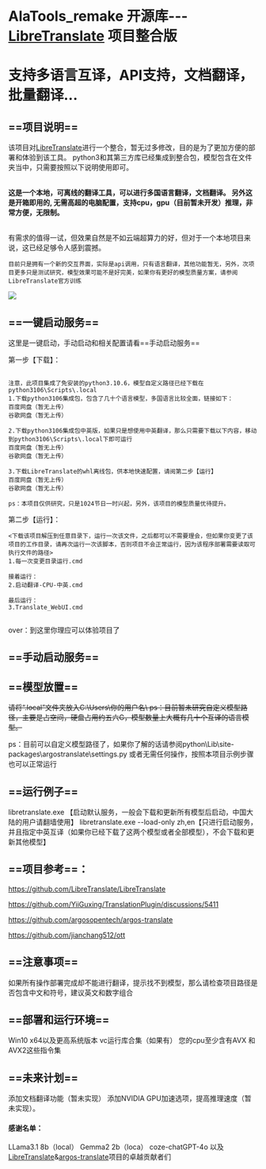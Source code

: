 # AlaTools_remake 开源库--- [LibreTranslate](file:LibreTranslate) 项目整合版
# 支持多语言互译，API支持，文档翻译，批量翻译...

## ==项目说明==
该项目对[LibreTranslate](https://github.com/LibreTranslate/LibreTranslate)进行一个整合，暂无过多修改，目的是为了更加方便的部署和体验到该工具。
python3和其第三方库已经集成到整合包，模型包含在文件夹当中，只需要按照以下说明使用即可。  
<br>

**这是一个本地，可离线的翻译工具，可以进行多国语言翻译，文档翻译。
另外这是开箱即用的, 无需高超的电脑配置，支持cpu，gpu（目前暂未开发）推理，非常方便，无限制。**

<br>
有需求的值得一试，但效果自然是不如云端超算力的好，但对于一个本地项目来说，这已经足够令人感到震撼。

<br>

``目前只是拥有一个新的交互界面，实际是api调用，只有语言翻译，其他功能暂无，另外，次项目更多只是测试研究，模型效果可能不是好完美，如果你有更好的模型质量方案，请参阅LibreTranslate官方训练``

![](https://i.postimg.cc/FsDbrrXz/image.png)

## ==一键启动服务==
这里是一键启动，手动启动和相关配置请看==手动启动服务==


第一步【下载】：
```

注意，此项目集成了免安装的python3.10.6，模型自定义路径已经下载在python3106\Scripts\.local
1.下载python3106集成包，包含了几十个语言模型，多国语言比较全面，链接如下：
百度网盘（暂无上传）
谷歌网盘（暂无上传）

2.下载python3106集成包中英版，如果只是想使用中英翻译，那么只需要下载以下内容，移动到python3106\Scripts\.local下即可运行
百度网盘（暂无上传）
谷歌网盘（暂无上传）

3.下载LibreTranslate的whl离线包，供本地快速配置，请阅第二步【运行】
百度网盘（暂无上传）
谷歌网盘（暂无上传）

ps：本项目仅供研究，只是1024节日一时兴起，另外，该项目的模型质量优待提升。
```

第二步【运行】：
```
<下载该项目解压到任意目录下，运行一次该文件，之后都可以不需要理会，但如果你变更了该项目的工作目录，请再次运行一次该脚本，否则项目不会正常运行，因为该程序部署需要读取可执行文件的路径>
1.每一次变更目录运行.cmd

接着运行：
2.启动翻译-CPU-中英.cmd

最后运行：
3.Translate_WebUI.cmd


```
over：到这里你理应可以体验项目了

## ==手动启动服务==



## ==模型放置==

~~请将“.local”文件夹放入C:\Users\你的用户名\ 
ps：目前暂未研究自定义模型路径，主要是占空间，硬盘占用约五六G，模型数量上大概有几十个互译的语言模型。~~

ps：目前可以自定义模型路径了，如果你了解的话请参阅python\Lib\site-packages\argostranslate\settings.py
或者无需任何操作，按照本项目示例步骤也可以正常运行

## ==运行例子==
libretranslate.exe 【启动默认服务，一般会下载和更新所有模型后启动，中国大陆的用户请翻墙使用】
libretranslate.exe --load-only zh,en【只进行启动服务，并且指定中英互译（如果你已经下载了这两个模型或者全部模型），不会下载和更新其他模型】

## ==项目参考==：
https://github.com/LibreTranslate/LibreTranslate

https://github.com/YiiGuxing/TranslationPlugin/discussions/5411

https://github.com/argosopentech/argos-translate

https://github.com/jianchang512/ott

## ==注意事项==

如果所有操作部署完成却不能进行翻译，提示找不到模型，那么请检查项目路径是否包含中文和符号，建议英文和数字组合

## ==部署和运行环境==
Win10 x64以及更高系统版本
vc运行库合集（如果有）
您的cpu至少含有AVX 和 AVX2这些指令集

## ==未来计划==
添加文档翻译功能（暂未实现）
添加NVIDIA GPU加速选项，提高推理速度（暂未实现）。

#### 感谢名单：
LLama3.1 8b（local）
Gemma2 2b（loca）
coze-chatGPT-4o
以及[LibreTranslate](https://github.com/LibreTranslate/LibreTranslate)&[argos-translate](https://github.com/argosopentech/argos-translate)项目的卓越贡献者们
